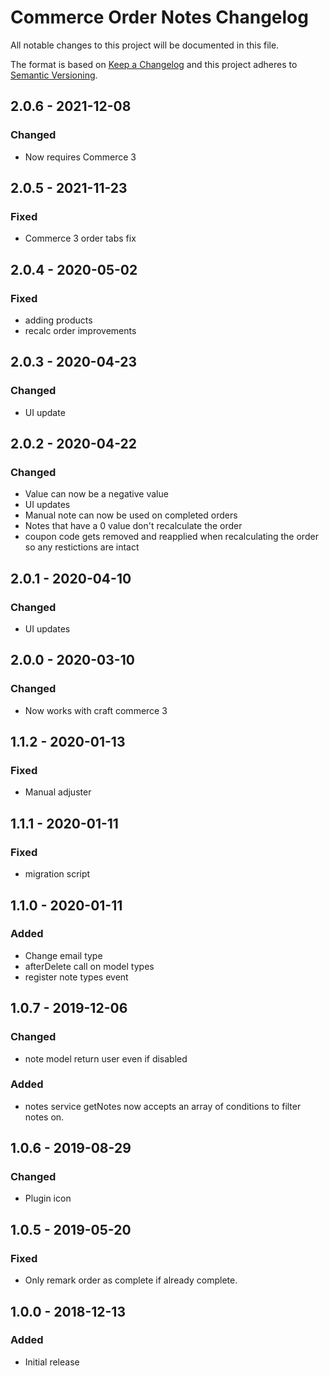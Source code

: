 # Commerce Order Notes Changelog

All notable changes to this project will be documented in this file.

The format is based on [Keep a Changelog](http://keepachangelog.com/) and this project adheres to [Semantic Versioning](http://semver.org/).

## 2.0.6 - 2021-12-08
### Changed
- Now requires Commerce 3

## 2.0.5 - 2021-11-23
### Fixed
- Commerce 3 order tabs fix

## 2.0.4 - 2020-05-02
### Fixed
- adding products
- recalc order improvements

## 2.0.3 - 2020-04-23
### Changed
- UI update

## 2.0.2 - 2020-04-22
### Changed
-	Value can now be a negative value
-	UI updates
-	Manual note can now be used on completed orders
-	Notes that have a 0 value don't recalculate the order
-	coupon code gets removed and reapplied when recalculating the order so any restictions are intact


## 2.0.1 - 2020-04-10
### Changed
-	UI updates

## 2.0.0 - 2020-03-10

### Changed

-   Now works with craft commerce 3

## 1.1.2 - 2020-01-13

### Fixed

-   Manual adjuster

## 1.1.1 - 2020-01-11

### Fixed

-   migration script

## 1.1.0 - 2020-01-11

### Added

-   Change email type
-   afterDelete call on model types
-   register note types event

## 1.0.7 - 2019-12-06

### Changed

-   note model return user even if disabled

### Added

-   notes service getNotes now accepts an array of conditions to filter notes on.

## 1.0.6 - 2019-08-29

### Changed

-   Plugin icon

## 1.0.5 - 2019-05-20

### Fixed

-   Only remark order as complete if already complete.

## 1.0.0 - 2018-12-13

### Added

-   Initial release
